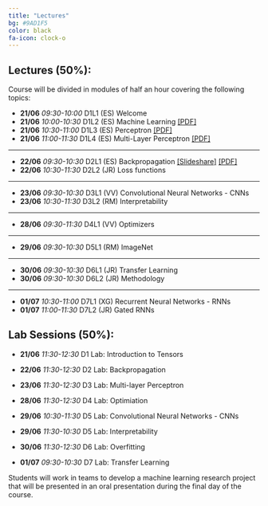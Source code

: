 ```yaml
---
title: "Lectures"
bg: #9AD1F5
color: black
fa-icon: clock-o
---
```


## Lectures (50%): 

Course will be divided in modules of half an hour covering the following topics:

* **21/06** *09:30-10:00* D1L1 (ES) Welcome  
* **21/06** *10:00-10:30* D1L2 (ES) Machine Learning [[PDF]][idl-2020-d1l2-slides]
* **21/06** *10:30-11:00* D1L3 (ES) Perceptron [[PDF]][idl-2020-d1l3-slides]
* **21/06** *11:00-11:30* D1L4 (ES) Multi-Layer Perceptron [[PDF]][idl-2020-d1l5-slides]

- - - - -

* **22/06** *09:30-10:30* D2L1 (ES) Backpropagation [[Slideshare]][idl-2020-d2l1-slideshare] [[PDF]][idl-2020-d2l1-pdf]
* **22/06** *10:30-11:30* D2L2 (JR) Loss functions

- - - - -

* **23/06** *09:30-10:30* D3L1 (VV) Convolutional Neural Networks - CNNs
* **23/06** *10:30-11:30* D3L2 (RM) Interpretability

- - - - -

* **28/06** *09:30-11:30* D4L1 (VV) Optimizers

- - - - -

* **29/06** *09:30-10:30* D5L1 (RM) ImageNet

- - - - -

* **30/06** *09:30-10:30* D6L1 (JR) Transfer Learning
* **30/06** *09:30-10:30* D6L2 (JR) Methodology

- - - - -

* **01/07** *10:30-11:00* D7L1 (XG) Recurrent Neural Networks - RNNs
* **01/07** *11:00-11:30* D7L2 (JR) Gated RNNs

[idl-2020-d1l2-slides]: https://github.com/telecombcn-dl/idl-2020/blob/gh-pages/slides/idl_2020_02_ml.pdf
[idl-2020-d1l3-slides]: https://github.com/telecombcn-dl/idl-2020/blob/gh-pages/slides/idl_2020_03_perceptron.pdf
[idl-2020-d1l4-slides]: https://github.com/telecombcn-dl/idl-2020/blob/gh-pages/slides/idl_2020_04_softmax.pdf
[idl-2020-d1l5-slides]: https://github.com/telecombcn-dl/idl-2020/blob/gh-pages/slides/idl_2020_05_mlp.pdf
[idl-2020-d2l1-pdf]: https://github.com/telecombcn-dl/idl-2020/blob/gh-pages/slides/idl_2020_06_backprop.pdf
[idl-2020-d2l1-slideshare]: https://www.slideshare.net/xavigiro/backpropagation-for-deep-learning

## Lab Sessions (50%):

* **21/06** *11:30-12:30* D1 Lab: Introduction to Tensors

* **22/06** *11:30-12:30* D2 Lab: Backpropagation

* **23/06** *11:30-12:30* D3 Lab: Multi-layer Perceptron

* **28/06** *11:30-12:30* D4 Lab: Optimiation

* **29/06** *10:30-11:30* D5 Lab: Convolutional Neural Networks - CNNs
* **29/06** *11:30-10:30* D5 Lab: Interpretability

* **30/06** *11:30-12:30* D6 Lab: Overfitting

* **01/07** *09:30-10:30* D7 Lab: Transfer Learning

Students will work in teams to develop a machine learning research project that will be presented in an oral presentation during the final day of the course. 

